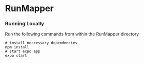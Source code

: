 # RunMapper

### Running Locally

Run the following commands from within the RunMapper directory
``` shell
# install neccessary dependencies
npm install
# start expo app
expo start
```

